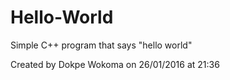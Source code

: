 # Hello-World
Simple C++ program that says "hello world"

Created by Dokpe Wokoma on 26/01/2016 at 21:36
